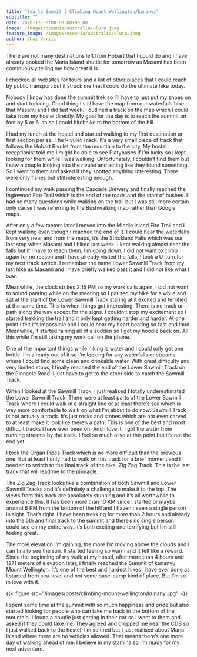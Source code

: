 ```yaml
---
title: "Sea to Summit | Climbing Mount Wellington/kunanyi"
subtitle: ""
date: 2020-12-30T00:00:00+00:00
image: /images/oceania/australia/uluru.jpeg
feature_image: /images/oceania/australia/uluru.jpeg
author: Chai Vuriti
---
```

There are not many destinations left from Hobart that I could do and I have already booked the Maria Island shuttle for tomorrow as Masami has been continuously telling me how great it is. 

I checked all websites for tours and a list of other places that I could reach by public transport but it struck me that I could do the ultimate hike today.

Nobody I know has done the summit trek so I’ll have to just put my shoes on and start trekking. Good thing I still have the map from our waterfalls hike that Masami and I did last week. I outlined a track on the map which I could take from my hostel directly. My goal for the day is to reach the summit on foot by 5 or 6 ish so I could hitchhike to the bottom of the hill.

I had my lunch at the hostel and started walking to my first destination or first section per se. The Rivulet Track. It’s a very small piece of track that follows the Hobart Rivulet from the mountain to the city. My hostel receptionist told me I might be able to see Platypuses if I’m lucky so I kept looking for them while I was walking. Unfortunately, I couldn’t find them but I saw a couple looking into the rivulet and acting like they found something. So I went to them and asked if they spotted anything interesting. There were only fishes but still interesting enough.

I continued my walk passing the Cascade Brewery and finally reached the Inglewood Fire Trail which is the end of the roads and the start of bushes. I had so many questions while walking on the trail but I was still more certain only cause I was referring to the Bushwalking map rather than Google maps.

After only a few meters later I moved into the Middle Island Fire Trail and I kept walking even though I reached the end of it. I could hear the waterfalls from very near and from the maps, it’s the Strickland Falls which was our last stop when Masami and I hiked last week. I kept walking almost near the falls but if I have to reach them, I’m going down. I did not want to climb again for no reason and I have already visited the falls, I took a U-turn for my next track switch. I remember the name Lower Sawmill Track from my last hike as Masami and I have briefly walked past it and I did not like what I saw.

Meanwhile, the clock strikes 2:15 PM so my work calls again. I did not want to sound panting while on the meeting so I paused my hike for a while and sat at the start of the Lower Sawmill Track staring at it excited and terrified at the same time. This is when things got interesting. There is no track or path along the way except for the signs. I couldn’t stop my excitement so I started trekking the trail and it only kept getting harder and harder. At one point I felt it’s impossible and I could hear my heart beating so fast and loud. Meanwhile, it started raining all of a sudden so I got my hoodie back on. All this while I’m still taking my work call on the phone.

One of the important things while hiking is water and I could only get one bottle. I’m already out of it so I’m looking for any waterfalls or streams where I could find some clean and drinkable water. With great difficulty and very limited stops, I finally reached the end of the Lower Sawmill Track on the Pinnacle Road. I just have to get to the other side to catch the Sawmill Track.

When I looked at the Sawmill Track, I just realised I totally underestimated the Lower Sawmill Track. There were at least parts of the Lower Sawmill Track where I could walk in a straight line or at least there’s soil which is way more comfortable to walk on what I’m about to do now. Sawmill Track is not actually a track. It’s just rocks and stones which are not even carved to at least make it look like there’s a path. This is one of the best and most difficult tracks I have ever been on. And I love it. I got the water from running streams by the track. I feel so much alive at this point but it’s not the end yet.

I took the Organ Pipes Track which is no more difficult than the previous one. But at least I only had to walk on this track for a brief moment and I needed to switch to the final track of the hike. Zig Zag Track. This is the last track that will lead me to the pinnacle.

The Zig Zag Track looks like a combination of both Sawmill and Lower Sawmill Tracks and it’s definitely a challenge to make it to the top. The views from this track are absolutely stunning and it’s all worthwhile to experience this. It has been more than 10 KM since I started or maybe around 6 KM from the bottom of the hill and I haven’t seen a single person in sight. That’s right. I have been trekking for more than 2 hours and already into the 5th and final track to the summit and there’s no single person I could see on my entire way. It’s both exciting and terrifying but I’m still feeling great.

The more elevation I’m gaining, the more I’m moving above the clouds and I can finally see the sun. It started feeling so warm and it felt like a reward. Since the beginning of my walk at my hostel, after more than 4 hours and 1271 meters of elevation later, I finally reached the Summit of kunanyi/ Mount Wellington. It’s one of the best and hardest hikes I have ever done as I started from sea-level and not some base-camp kind of place. But I’m so in love with it.

{{< figure src="/images/posts/climbing-mount-wellington/kunanyi.jpg"  >}}

I spent some time at the summit with so much happiness and pride but also started looking for people who can take me back to the bottom of the mountain. I found a couple just getting in their car so I went to them and asked if they could take me. They agreed and dropped me near the CDB so I just walked back to the hostel. I’m so tired but I just realised about Maria Island where there are no vehicles allowed. That means there’s one more day of walking ahead of me. I believe in my stamina so I’m ready for my next adventure.

